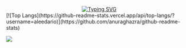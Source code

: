 <div align="center">
        <a href="https://git.io/typing-svg"><img src="https://readme-typing-svg.demolab.com?font=Roboto+Mono&pause=1000&color=38F7E2&width=435&lines=Hello%2C+I'm+Alejandro+Sanchez+%F0%9F%91%8B%E2%80%8A;MERN+Stack+Developer%F0%9F%92%BB%E2%80%8A;Mobile+Developer%F0%9F%93%B2%E2%80%8A" alt="Typing SVG" /></a>
    </div>
[![Top Langs](https://github-readme-stats.vercel.app/api/top-langs/?username=aleedario)](https://github.com/anuraghazra/github-readme-stats)


![](https://komarev.com/ghpvc/?username=AleeDario&style=flat-square)
